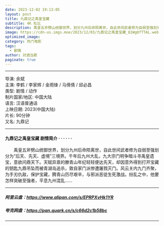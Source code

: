 ```yaml
---
date: 2023-12-02 19:13:05
layout: post
title: 九鼎记之禹皇宝藏
subtitle: 4K 杜比
description: 禹皇五斧劈山统御世界，划分九州后命陨离世，自此世间武者修为自弱至强划分为“后天、先天、虚境”三境界。千年后九州大乱，九大宗门明争暗斗寻禹皇遗宝，意欲问鼎天下...
image: https://cdn-us.imgs.moe/2023/12/03/九鼎记之禹皇宝藏_Q1WgOfTTAL.webp
optimized_image: 
category: 热门电影
tags:
  - 剧情
author: 对酒当歌
paginate: true
---
```


---

导演: 余斌  
主演: 李鹤 / 李家辉 / 金雨锋 / 马倩倩 / 邱必昌  
类型: 剧情 / 动作  
制片国家/地区: 中国大陆  
语言: 汉语普通话  
上映日期: 2023(中国大陆)  
片长: 90分钟  
又名: 九鼎记  

---

#### 九鼎记之禹皇宝藏 剧情简介 · · · · · ·

　　禹皇五斧劈山统御世界，划分九州后命陨离世，自此世间武者修为自弱至强划分为“后天、先天、虚境”三境界。千年后九州大乱，九大宗门明争暗斗寻禹皇遗宝，意欲问鼎天下。天赋异禀的滕青山年纪轻轻便达先天，却因意外得到打开宝藏的钥匙九鼎吊坠而被青湖岛追杀，致自家门派惨遭屠戮灭门。风云关内九门齐聚，为手刃仇敌，保护宝藏，腾青山历尽艰辛，与邪派恶徒生死激战。纷乱之中，他要怎样突破至强者，平息九州混乱……

---

##### 阿里云盘：<https://www.alipan.com/s/EPRPXvHk1YR>

##### 夸克网盘：<https://pan.quark.cn/s/c66d2c1b58bc>

---
